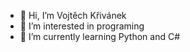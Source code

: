 - 👋 Hi, I’m Vojtěch Křivánek
- 👀 I’m interested in programing
- 🌱 I’m currently learning Python and C#
<!---
Woyta64/Woyta64 is a ✨ special ✨ repository because its `README.md` (this file) appears on your GitHub profile.
You can click the Preview link to take a look at your changes.
--->
